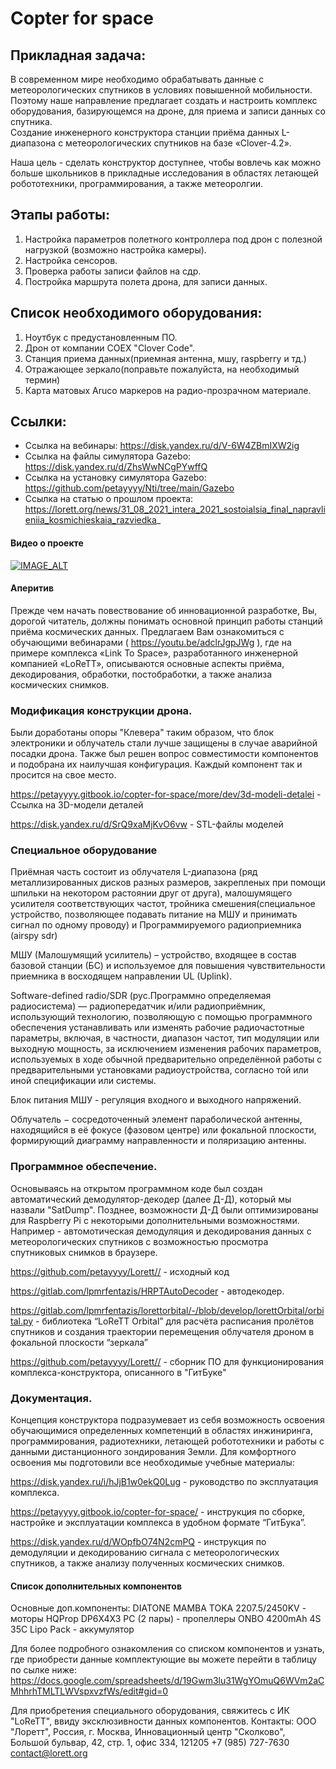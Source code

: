 # Copter for space
## Прикладная задача:
В современном мире необходимо обрабатывать данные с метеорологических спутников в условиях повышенной мобильности. Поэтому наше направление предлагает создать и настроить комплекс оборудования, базирующемся на дроне, для приема и записи данных со спутника.  
Создание инженерного конструктора станции приёма данных L-диапазона с метеорологических спутников на базе «Clover-4.2».

Наша цель - сделать конструктор доступнее, чтобы вовлечь как можно больше школьников в прикладные исследования в областях летающей робототехники, программирования, а также метеоролгии.

## Этапы работы:
1. Настройка параметров полетного контроллера под дрон с полезной нагрузкой (возможно настройка камеры).
2. Настройка сенсоров.
3. Проверка работы записи файлов на сдр.
4. Постройка маршрута полета дрона, для записи данных.  

## Список необходимого оборудования:
1. Ноутбук с предустановленным ПО.
2. Дрон от компании COEX "Clover Code".
3. Станция приема данных(приемная антенна, мшу, raspberry и тд.)
4. Отражающее зеркало(поправьте пожалуйста, на необходимый термин)
5. Карта матовых Aruco маркеров на радио-прозрачном материале.  

## Ссылки:
* Ссылка на вебинары: https://disk.yandex.ru/d/V-6W4ZBmIXW2ig
* Ссылка на файлы симулятора Gazebo: https://disk.yandex.ru/d/ZhsWwNCgPYwffQ
* Ссылка на установку симулятора Gazebo: https://github.com/petayyyy/Nti/tree/main/Gazebo
* Ссылка на статью о прошлом проекта: https://lorett.org/news/31_08_2021_intera_2021_sostoialsia_final_napravlieniia_kosmichieskaia_razviedka_

#### Видео о проекте
[![IMAGE_ALT](https://i.ytimg.com/vi/g4s14v2qtwU/0.jpg)](https://www.youtube.com/watch?v=g4s14v2qtwU&feature=youtu.be&ab_channel=%D0%9C%D0%B0%D0%BB%D1%8B%D1%88%D0%BA%D0%B8%D0%BD%D0%A2%D0%B8%D0%BC%D1%83%D1%80)


#### Аперитив
Прежде чем начать повествование об инновационной разработке, Вы, дорогой читатель, должны понимать основной принцип работы станций приёма космических данных. Предлагаем Вам ознакомиться с обучающими вебинарами ( https://youtu.be/adclrJgpJWg ), где на примере комплекса «Link To Space», разработанного инженерной компанией «LoReTT», описываются основные аспекты приёма, декодирования, обработки, постобработки, а также анализа космических снимков.

### Модификация конструкции дрона. 
Были доработаны опоры "Клевера" таким образом, что блок электроники и облучатель стали лучше защищены в случае аварийной посадки дрона. Также был решен вопрос совместимости компонентов и подобрана их наилучшая конфигурация. Каждый компонент так и просится на свое место.

https://petayyyy.gitbook.io/copter-for-space/more/dev/3d-modeli-detalei - Ссылка на 3D-модели деталей

https://disk.yandex.ru/d/SrQ9xaMjKvO6vw - STL-файлы моделей

### Специальное оборудование 
  Приёмная часть состоит из облучателя L-диапазона (ряд металлизированных дисков разных размеров, закрепленых при помощи шпильки на некотором растоянии друг от друга), малошумящего усилителя соответствующих частот, тройника смешения(специальное устройство, позволяющее подавать питание на МШУ и принимать сигнал по одному проводу) и Программируемого радиоприемника (airspy sdr)
  
  МШУ (Малошумящий усилитель) – устройство, входящее в состав базовой станции (БС) и используемое для повышения чувствительности приемника в восходящем направлении UL (Uplink). 
  
  Software-defined radio/SDR (рус.Программно определяемая радиосистема) — радиопередатчик и/или радиоприёмник, использующий технологию, позволяющую с помощью программного обеспечения устанавливать или изменять рабочие радиочастотные параметры, включая, в частности, диапазон частот, тип модуляции или выходную мощность, за исключением изменения рабочих параметров, используемых в ходе обычной предварительно определённой работы с предварительными установками радиоустройства, согласно той или иной спецификации или системы. 
  
  Блок питания МШУ - регуляция входного и выходного напряжений. 
  
  Облучатель − сосредоточенный элемент параболической антенны, находящийся в её фокусе (фазовом центре) или фокальной плоскости, формирующий диаграмму направленности и поляризацию антенны. 

### Программное обеспечение.
Основываясь на открытом программном коде был создан автоматический демодулятор-декодер (далее Д-Д), который мы назвали "SatDump". Позднее, возможности Д-Д были оптимизированы для Raspberry Pi с некоторыми дополнительными возможностями. Например - автомотическая демодуляция и декодирования данных с метеорологических спутников с возможностью просмотра спутниковых снимков в браузере.

https://github.com/petayyyy/Lorett// - исходный код

https://gitlab.com/lpmrfentazis/HRPTAutoDecoder - автодекодер.

https://gitlab.com/lpmrfentazis/lorettorbital/-/blob/develop/lorettOrbital/orbital.py - библиотека “LoReTT Orbital” для расчёта расписания пролётов спутников и создания траектории перемещения облучателя дроном в фокальной плоскости “зеркала”

https://github.com/petayyyy/Lorett// - сборник ПО для функционирования комплекса-конструктора, описанного в "ГитБуке"

### Документация.
Концепция конструктора подразумевает из себя возможность  освоения обучающимися определенных компетенций в областях инжиниринга, программирования, радиотехники, летающей робототехники и работы с данными дистанционного зондирования Земли. Для комфортного освоения мы подготовили все необходимые учебные материалы:

https://disk.yandex.ru/i/hJjB1w0ekQ0Lug - руководство по эксплуатация комплекса.

https://petayyyy.gitbook.io/copter-for-space/ - инструкция по сборке, настройке и эксплуатации комплекса в удобном формате “ГитБука”.

https://disk.yandex.ru/d/WOpfbO74N2cmPQ - инструкция по демодуляции и декодированию сигнала с метеорологических спутников, а также анализу полученных космических снимков.

#### Список дополнительных компонентов

  Основные доп.компоненты: 
  DIATONE MAMBA TOKA 2207.5/2450KV - моторы
  HQProp DP6X4X3 PC (2 пары) - пропеллеры
  ONBO 4200mAh 4S 35C Lipo Pack - аккумулятор
  
 Для более подробного ознакомления со списком компонентов и узнать, где приобрести данные комплектующие вы можете перейти в таблицу по сылке ниже:
 https://docs.google.com/spreadsheets/d/19Gwm3lu31WgYOmuQ6WVm2aCMhhrhTMLTLWVspxvzfWs/edit#gid=0
 
 Для приобретения специального оборудования, свяжитесь с ИК "LoReTT", ввиду эксклюзивности данных компонентов.
 Контакты:  ООО "Лоретт", Россия, г. Москва, Инновационный центр "Сколково", Большой бульвар, 42, стр. 1, офис 334, 121205
 +7 (985) 727-7630
 contact@lorett.org
